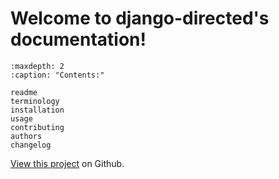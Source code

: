 # Welcome to django-directed's documentation!


```{toctree}
:maxdepth: 2
:caption: "Contents:"
   
readme
terminology
installation
usage
contributing
authors
changelog
```

[View this project](https://github.com/OmenApps/django-postgresql-dag) on Github.

